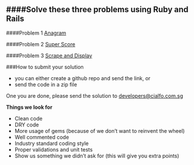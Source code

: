 ####Solve these three problems using Ruby and Rails
----


####Problem 1
[Anagram](https://github.com/cialfo/hiring/blob/master/ruby_rails/problem-1.md)

####Problem 2
[Super Score](https://github.com/cialfo/hiring/blob/master/ruby_rails/problem-2.md)

####Problem 3
[Scrape and Display](https://github.com/cialfo/hiring/blob/master/ruby_rails/problem-3.md)

###How to submit your solution
* you can either create a github repo and send the link, or
* send the code in a zip file

One you are done, please send the solution to [developers@cialfo.com.sg](developers@cialfo.com.sg)

**Things we look for**

* Clean code
* DRY code
* More usage of gems (because of we don’t want to reinvent the wheel)
* Well commented code
* Industry standard coding style
* Proper validations and unit tests
* Show us something we didn’t ask for (this will give you extra points)
